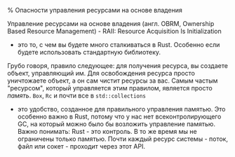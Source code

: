 % Опасности управления ресурсами на основе владения

Управление ресурсами на основе владения (англ. OBRM, Ownership 
Based Resource Management) - RAII: Resource Acquisition Is Initialization
- это то, с чем вы будете много сталкиваться в Rust. Особенно если будете
использовать стандартную библиотеку.

Грубо говоря, правило следующее: для получения ресурса, вы создаете объект,
управляющий им. Для освобождения ресурса просто уничтожаете объект, а он сам
чистит ресурсы за вас. Самым частым "ресурсом", который управляется этим
правилом, является просто *память*. `Box`, `Rc` и почти все в `std::collections`
- это удобство, созданное для правильного управления памятью. Это особенно важно
в Rust, потому что у нас нет всеконтролирующего GC, на который можно было бы
возложить управление памятью. Важно понимать: Rust - это контроль. В то же время
мы не ограничены только памятью. Почти каждый ресурс системы - поток, файл или
сокет - проходит через этот API.

